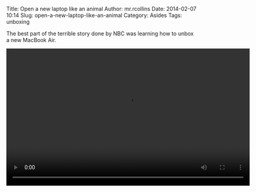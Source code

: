 Title: Open a new laptop like an animal
Author: mr.rcollins
Date: 2014-02-07 10:14
Slug: open-a-new-laptop-like-an-animal
Category: Asides
Tags: unboxing

The best part of the terrible story done by NBC was learning how to
unbox a new MacBook Air.

<video controls style="width:640px;height:360px;">
  <source src="http://cdn.ryancollins.org/movies/Unboxing.webm" type='video/webm;codecs="vp8, vorbis"'/>
  <source src="http://cdn.ryancollins.org/movies/Unboxing.mp4" type='video/mp4;codecs="avc1.42E01E, mp4a.40.2"'/>
</video>

